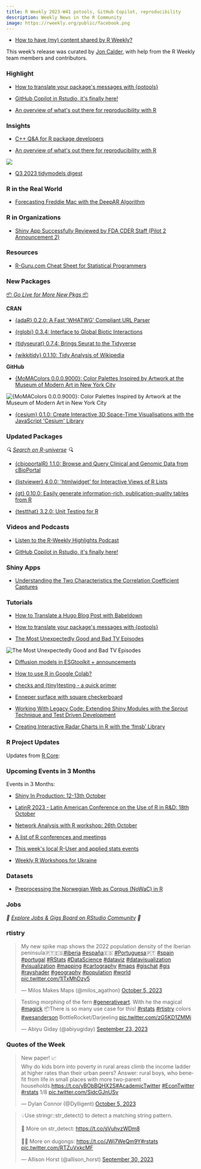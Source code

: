 ```yaml
---
title: R Weekly 2023-W41 potools, GitHub Copilot, reproducibility
description: Weekly News in the R Community
image: https://rweekly.org/public/facebook.png
---
```


+ [How to have (my) content shared by R Weekly?](https://github.com/rweekly/rweekly.org#how-to-have-my-content-shared-by-r-weekly)

This week’s release was curated by [Jon Calder](https://joncalder.co.za/), with help from the R Weekly team members and contributors.

### Highlight

+ [How to translate your package's messages with {potools}](https://masalmon.eu/2023/10/06/potools-mwe/)

+ [GitHub Copilot in Rstudio, it's finally here!](https://www.youtube.com/watch?v=yVq-b5xHmac)

+ [An overview of what's out there for reproducibility with R](https://www.brodrigues.co/blog/2023-10-05-repro_overview/)

### Insights

+ [C++ Q&A for R package developers](https://chainsawriot.com/postmannheim/2023/10/01/cppqa.html)

+ [An overview of what's out there for reproducibility with R](https://www.brodrigues.co/blog/2023-10-05-repro_overview/)

![](https://raw.githubusercontent.com/rbind/b-rodrigues.github.com/master/static/img/like_this_resized.jpg)

+ [Q3 2023 tidymodels digest](https://www.tidyverse.org/blog/2023/10/tidymodels-2023-q3/)

### R in the Real World

+ [Forecasting Freddie Mac with the DeepAR Algorithm](https://datageeek.com/2023/09/27/forecasting-freddie-mac-with-the-deepar-algorithm/)

### R in Organizations

+ [Shiny App Successfully Reviewed by FDA CDER Staff (Pilot 2 Announcement 2)](https://www.r-consortium.org/announcement/2023/10/05/shiny-app-successfully-reviewed-by-fda-cder-staff-pilot-2-announcement-2)

### Resources

+ [R-Guru.com Cheat Sheet for Statistical Programmers](https://r-posts.com/r-guru-com-cheat-sheet-for-statistical-programmers/)

### New Packages

<p class="added-hostname"><a href="https://rweekly.org/live" target="_blank" class="externalLink">📦 <i>Go Live for More New Pkgs</i> 📦</a></p>

**CRAN**

+ [{adaR} 0.2.0: A Fast 'WHATWG' Compliant URL Parser](https://schochastics.github.io/adaR/)

+ [{rglobi} 0.3.4: Interface to Global Biotic Interactions](https://cran.r-project.org/web/packages/rglobi/index.html)

+ [{tidyseurat} 0.7.4: Brings Seurat to the Tidyverse](https://cran.r-project.org/web/packages/tidyseurat/)

+ [{wikkitidy} 0.1.10: Tidy Analysis of Wikipedia](https://wikihistories.github.io/wikkitidy/)

**GitHub**

+ [{MoMAColors 0.0.0.9000}: Color Palettes Inspired by Artwork at the Museum of Modern Art in New York City](https://github.com/BlakeRMills/MoMAColors)

![{MoMAColors 0.0.0.9000}: Color Palettes Inspired by Artwork at the Museum of Modern Art in New York City](https://raw.githubusercontent.com/rweekly/image/master/2023/W41/VanGogh_Side.png)

+ [{cesium} 0.1.0: Create Interactive 3D Space-Time Visualisations with the JavaScript 'Cesium' Library](https://github.com/goergen95/cesium)

### Updated Packages

<i>🔍 [Search on R-universe](https://r-universe.dev/search/) 🔍</i>

+ [{cbioportalR} 1.1.0: Browse and Query Clinical and Genomic Data from cBioPortal](https://www.karissawhiting.com/cbioportalR/)

+ [{listviewer} 4.0.0: 'htmlwidget' for Interactive Views of R Lists](https://github.com/timelyportfolio/listviewer)

+ [{gt} 0.10.0: Easily generate information-rich, publication-quality tables from R](https://gt.rstudio.com/)

+ [{testthat} 3.2.0: Unit Testing for R](https://testthat.r-lib.org/)

### Videos and Podcasts

+ [Listen to the R-Weekly Highlights Podcast](https://rweekly.fireside.fm/)

+ [GitHub Copilot in Rstudio, it's finally here!](https://www.youtube.com/watch?v=yVq-b5xHmac)

### Shiny Apps

+ [Understanding the Two Characteristics the Correlation Coefficient Captures](https://ellaudet.iq.harvard.edu/correlation)

### Tutorials

+ [How to Translate a Hugo Blog Post with Babeldown](https://ropensci.org/blog/2023/09/26/how-to-translate-a-hugo-blog-post-with-babeldown/)

+ [How to translate your package's messages with {potools}](https://masalmon.eu/2023/10/06/potools-mwe/)

+ [The Most Unexpectedly Good and Bad TV Episodes](https://jlaw.netlify.app/2023/09/28/the-most-unexpectedly-good-and-bad-tv-episodes/)

![The Most Unexpectedly Good and Bad TV Episodes](https://raw.githubusercontent.com/rweekly/image/master/2023/W41/unexpectedly_bad_episodes.png)

+ [Diffusion models in ESGtoolkit + announcements](https://thierrymoudiki.github.io/blog/2023/10/02/r/esgtoolkit-v062)

+ [How to use R in Google Colab?](https://www.codingthepast.com/2023/10/03/R-in-GoogleColab.html)

+ [checks and {tiny}testing - a quick primer](https://johnmackintosh.net/blog/2023-10-07-checks-and-tests/)

+ [Enneper surface with square checkerboard](https://laustep.github.io/stlahblog/posts/Enneper-checkerboard2.html)

+ [Working With Legacy Code: Extending Shiny Modules with the Sprout Technique and Test Driven Development](https://appsilon.com/extending-shiny-modules-sprout-technique/)

+ [Creating Interactive Radar Charts in R with the ‘fmsb’ Library](https://www.spsanderson.com/steveondata/posts/2023-10-03/index.html)

<!--<div class="post-more-begin></div><div class="post-more-end"></div>-->

### R Project Updates

Updates from [R Core](http://developer.r-project.org/blosxom.cgi/R-devel/NEWS):


### Upcoming Events in 3 Months

Events in 3 Months:

+ [Shiny In Production: 12-13th October](https://shiny-in-production.jumpingrivers.com/)

+ [LatinR 2023 - Latin American Conference on the Use of R in R&D: 18th October](https://www.eventbrite.cl/e/latinr-2023-conferencia-latinoamericana-sobre-uso-de-r-en-id-tickets-637517701607)

+ [Network Analysis with R workshop: 26th October](https://r-posts.com/network-analysis-with-r-workshop/)

+ [A list of R conferences and meetings](https://jumpingrivers.github.io/meetingsR/events.html)

+ [This week's local R-User and applied stats events](https://community.rstudio.com/c/irl)

+ [Weekly R Workshops for Ukraine](https://sites.google.com/view/dariia-mykhailyshyna/main/r-workshops-for-ukraine)

### Datasets

+ [Preprocessing the Norwegian Web as Corpus (NoWaC) in R](https://pablobernabeu.github.io/2023/preprocessing-the-norwegian-web-as-corpus-nowac-in-r/)

### Jobs

<i>💼 [Explore Jobs & Gigs Board on RStudio Community](https://community.rstudio.com/c/jobs/) 💼</i>

### rtistry

<blockquote class="twitter-tweet"><p lang="en" dir="ltr">My new spike map shows the 2022 population density of the Iberian peninsula🇵🇹🇪🇸<a href="https://twitter.com/hashtag/iberia?src=hash&amp;ref_src=twsrc%5Etfw">#iberia</a> <a href="https://twitter.com/hashtag/espa%C3%B1a?src=hash&amp;ref_src=twsrc%5Etfw">#españa</a>🇪🇸 <a href="https://twitter.com/hashtag/Portuguesa?src=hash&amp;ref_src=twsrc%5Etfw">#Portuguesa</a>🇵🇹 <a href="https://twitter.com/hashtag/spain?src=hash&amp;ref_src=twsrc%5Etfw">#spain</a> <a href="https://twitter.com/hashtag/portugal?src=hash&amp;ref_src=twsrc%5Etfw">#portugal</a> <a href="https://twitter.com/hashtag/RStats?src=hash&amp;ref_src=twsrc%5Etfw">#RStats</a> <a href="https://twitter.com/hashtag/DataScience?src=hash&amp;ref_src=twsrc%5Etfw">#DataScience</a> <a href="https://twitter.com/hashtag/dataviz?src=hash&amp;ref_src=twsrc%5Etfw">#dataviz</a> <a href="https://twitter.com/hashtag/datavisualization?src=hash&amp;ref_src=twsrc%5Etfw">#datavisualization</a> <a href="https://twitter.com/hashtag/visualization?src=hash&amp;ref_src=twsrc%5Etfw">#visualization</a> <a href="https://twitter.com/hashtag/mapping?src=hash&amp;ref_src=twsrc%5Etfw">#mapping</a> <a href="https://twitter.com/hashtag/cartography?src=hash&amp;ref_src=twsrc%5Etfw">#cartography</a> <a href="https://twitter.com/hashtag/maps?src=hash&amp;ref_src=twsrc%5Etfw">#maps</a> <a href="https://twitter.com/hashtag/gischat?src=hash&amp;ref_src=twsrc%5Etfw">#gischat</a> <a href="https://twitter.com/hashtag/gis?src=hash&amp;ref_src=twsrc%5Etfw">#gis</a> <a href="https://twitter.com/hashtag/rayshader?src=hash&amp;ref_src=twsrc%5Etfw">#rayshader</a> <a href="https://twitter.com/hashtag/geography?src=hash&amp;ref_src=twsrc%5Etfw">#geography</a> <a href="https://twitter.com/hashtag/population?src=hash&amp;ref_src=twsrc%5Etfw">#population</a> <a href="https://twitter.com/hashtag/world?src=hash&amp;ref_src=twsrc%5Etfw">#world</a> <a href="https://t.co/1lTxMhDzy5">pic.twitter.com/1lTxMhDzy5</a></p>&mdash; Milos Makes Maps (@milos_agathon) <a href="https://twitter.com/milos_agathon/status/1710005667690422608?ref_src=twsrc%5Etfw">October 5, 2023</a></blockquote> <script async src="https://platform.twitter.com/widgets.js" charset="utf-8"></script>

<blockquote class="twitter-tweet"><p lang="en" dir="ltr">Testing morphing of the fern <a href="https://twitter.com/hashtag/generativeart?src=hash&amp;ref_src=twsrc%5Etfw">#generativeart</a>. With he the magical <a href="https://twitter.com/hashtag/magick?src=hash&amp;ref_src=twsrc%5Etfw">#magick</a> 📦There is so many use case for this! <a href="https://twitter.com/hashtag/rstats?src=hash&amp;ref_src=twsrc%5Etfw">#rstats</a> <a href="https://twitter.com/hashtag/rtistry?src=hash&amp;ref_src=twsrc%5Etfw">#rtistry</a> colors <a href="https://twitter.com/hashtag/wesanderson?src=hash&amp;ref_src=twsrc%5Etfw">#wesanderson</a> BottleRocket/Darjeeling <a href="https://t.co/zG5KD1ZMMj">pic.twitter.com/zG5KD1ZMMj</a></p>&mdash; Abiyu Giday (@abiyugiday) <a href="https://twitter.com/abiyugiday/status/1705656600319361100?ref_src=twsrc%5Etfw">September 23, 2023</a></blockquote> <script async src="https://platform.twitter.com/widgets.js" charset="utf-8"></script>

### Quotes of the Week

<blockquote class="twitter-tweet"><p lang="en" dir="ltr">New paper! 📈<br>Why do kids born into poverty in rural areas climb the income ladder at higher rates than their urban peers? Answer: rural boys, who benefit from life in small places with more two-parent households.<a href="https://t.co/yBObBQHX2S">https://t.co/yBObBQHX2S</a><a href="https://twitter.com/hashtag/AcademicTwitter?src=hash&amp;ref_src=twsrc%5Etfw">#AcademicTwitter</a> <a href="https://twitter.com/hashtag/EconTwitter?src=hash&amp;ref_src=twsrc%5Etfw">#EconTwitter</a> <a href="https://twitter.com/hashtag/rstats?src=hash&amp;ref_src=twsrc%5Etfw">#rstats</a> 1/8 <a href="https://t.co/SidcGJnUSv">pic.twitter.com/SidcGJnUSv</a></p>&mdash; Dylan Connor (@Dylligent) <a href="https://twitter.com/Dylligent/status/1709977366880260582?ref_src=twsrc%5Etfw">October 5, 2023</a></blockquote> <script async src="https://platform.twitter.com/widgets.js" charset="utf-8"></script>

<blockquote class="twitter-tweet"><p lang="en" dir="ltr">💡Use stringr::str_detect() to detect a matching string pattern.<br><br>🔎 More on str_detect: <a href="https://t.co/sVuhvzWDm8">https://t.co/sVuhvzWDm8</a><br><br>🌊🐄 More on dugongs: <a href="https://t.co/JWj7WeQm9Y">https://t.co/JWj7WeQm9Y</a><a href="https://twitter.com/hashtag/rstats?src=hash&amp;ref_src=twsrc%5Etfw">#rstats</a> <a href="https://t.co/RTZuVxkcMF">pic.twitter.com/RTZuVxkcMF</a></p>&mdash; Allison Horst (@allison_horst) <a href="https://twitter.com/allison_horst/status/1708191890531913859?ref_src=twsrc%5Etfw">September 30, 2023</a></blockquote> <script async src="https://platform.twitter.com/widgets.js" charset="utf-8"></script>
